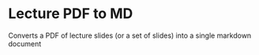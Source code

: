 # Lecture PDF to MD

Converts a PDF of lecture slides (or a set of slides) into a single markdown document

